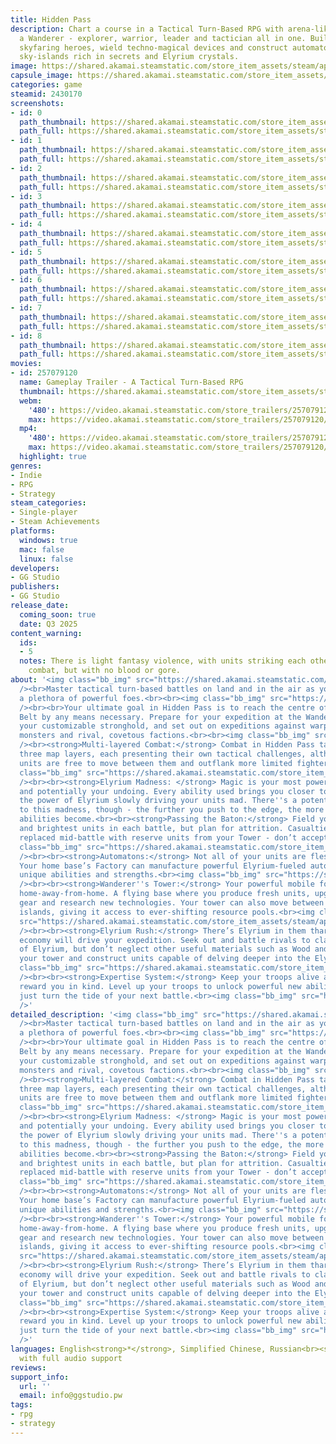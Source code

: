 ```yaml
---
title: Hidden Pass
description: Chart a course in a Tactical Turn-Based RPG with arena-like combat. Become
  a Wanderer - explorer, warrior, leader and tactician all in one. Build a team of
  skyfaring heroes, wield techno-magical devices and construct automatons as you explore
  sky-islands rich in secrets and Elyrium crystals.
image: https://shared.akamai.steamstatic.com/store_item_assets/steam/apps/2430170/header.jpg?t=1733807737
capsule_image: https://shared.akamai.steamstatic.com/store_item_assets/steam/apps/2430170/74438d8f09f073da2a90340d22945a8519a85164/capsule_231x87.jpg?t=1733807737
categories: game
steamid: 2430170
screenshots:
- id: 0
  path_thumbnail: https://shared.akamai.steamstatic.com/store_item_assets/steam/apps/2430170/ss_29f996e10af12c8f9fa3c438d53ad58b3b6a4bf9.600x338.jpg?t=1733807737
  path_full: https://shared.akamai.steamstatic.com/store_item_assets/steam/apps/2430170/ss_29f996e10af12c8f9fa3c438d53ad58b3b6a4bf9.1920x1080.jpg?t=1733807737
- id: 1
  path_thumbnail: https://shared.akamai.steamstatic.com/store_item_assets/steam/apps/2430170/ss_8a23ed3dfee53ff76f8d76598094a8247c7bb800.600x338.jpg?t=1733807737
  path_full: https://shared.akamai.steamstatic.com/store_item_assets/steam/apps/2430170/ss_8a23ed3dfee53ff76f8d76598094a8247c7bb800.1920x1080.jpg?t=1733807737
- id: 2
  path_thumbnail: https://shared.akamai.steamstatic.com/store_item_assets/steam/apps/2430170/ss_dae0eaf9a88cd35f8701a1e3f3e1ea263716a20c.600x338.jpg?t=1733807737
  path_full: https://shared.akamai.steamstatic.com/store_item_assets/steam/apps/2430170/ss_dae0eaf9a88cd35f8701a1e3f3e1ea263716a20c.1920x1080.jpg?t=1733807737
- id: 3
  path_thumbnail: https://shared.akamai.steamstatic.com/store_item_assets/steam/apps/2430170/ss_b7c729fbfaf872247bdfd5f569913f33109f33c3.600x338.jpg?t=1733807737
  path_full: https://shared.akamai.steamstatic.com/store_item_assets/steam/apps/2430170/ss_b7c729fbfaf872247bdfd5f569913f33109f33c3.1920x1080.jpg?t=1733807737
- id: 4
  path_thumbnail: https://shared.akamai.steamstatic.com/store_item_assets/steam/apps/2430170/ss_0f09c0868ea139efb7515671f34a21e2558c5105.600x338.jpg?t=1733807737
  path_full: https://shared.akamai.steamstatic.com/store_item_assets/steam/apps/2430170/ss_0f09c0868ea139efb7515671f34a21e2558c5105.1920x1080.jpg?t=1733807737
- id: 5
  path_thumbnail: https://shared.akamai.steamstatic.com/store_item_assets/steam/apps/2430170/ss_5d7d08b3825c2de8a207f4cf0f9ef9c41cdcb76f.600x338.jpg?t=1733807737
  path_full: https://shared.akamai.steamstatic.com/store_item_assets/steam/apps/2430170/ss_5d7d08b3825c2de8a207f4cf0f9ef9c41cdcb76f.1920x1080.jpg?t=1733807737
- id: 6
  path_thumbnail: https://shared.akamai.steamstatic.com/store_item_assets/steam/apps/2430170/ss_8bdee25c624248af7db2cd4414313753560b9120.600x338.jpg?t=1733807737
  path_full: https://shared.akamai.steamstatic.com/store_item_assets/steam/apps/2430170/ss_8bdee25c624248af7db2cd4414313753560b9120.1920x1080.jpg?t=1733807737
- id: 7
  path_thumbnail: https://shared.akamai.steamstatic.com/store_item_assets/steam/apps/2430170/ss_88fd11ccbbba2ed0e7031a70e026b4f26d2eb5b7.600x338.jpg?t=1733807737
  path_full: https://shared.akamai.steamstatic.com/store_item_assets/steam/apps/2430170/ss_88fd11ccbbba2ed0e7031a70e026b4f26d2eb5b7.1920x1080.jpg?t=1733807737
- id: 8
  path_thumbnail: https://shared.akamai.steamstatic.com/store_item_assets/steam/apps/2430170/ss_5573fc4677d5c199d2bcde77d30fe6ee769e52f3.600x338.jpg?t=1733807737
  path_full: https://shared.akamai.steamstatic.com/store_item_assets/steam/apps/2430170/ss_5573fc4677d5c199d2bcde77d30fe6ee769e52f3.1920x1080.jpg?t=1733807737
movies:
- id: 257079120
  name: Gameplay Trailer - A Tactical Turn-Based RPG
  thumbnail: https://shared.akamai.steamstatic.com/store_item_assets/steam/apps/257079120/ef03b5a42de91a9dd401b672651c209b36b9292c/movie_600x337.jpg?t=1733391453
  webm:
    '480': https://video.akamai.steamstatic.com/store_trailers/257079120/movie480_vp9.webm?t=1733391453
    max: https://video.akamai.steamstatic.com/store_trailers/257079120/movie_max_vp9.webm?t=1733391453
  mp4:
    '480': https://video.akamai.steamstatic.com/store_trailers/257079120/movie480.mp4?t=1733391453
    max: https://video.akamai.steamstatic.com/store_trailers/257079120/movie_max.mp4?t=1733391453
  highlight: true
genres:
- Indie
- RPG
- Strategy
steam_categories:
- Single-player
- Steam Achievements
platforms:
  windows: true
  mac: false
  linux: false
developers:
- GG Studio
publishers:
- GG Studio
release_date:
  coming_soon: true
  date: Q3 2025
content_warning:
  ids:
  - 5
  notes: There is light fantasy violence, with units striking each other in turn-based
    combat, but with no blood or gore.
about: '<img class="bb_img" src="https://shared.akamai.steamstatic.com/store_item_assets/steam/apps/2430170/extras/Grur_s_Rage_Dark.gif?t=1733807737"
  /><br>Master tactical turn-based battles on land and in the air as you out-manoeuvre
  a plethora of powerful foes.<br><br><img class="bb_img" src="https://shared.akamai.steamstatic.com/store_item_assets/steam/apps/2430170/extras/Lightning_in_Savannah.gif?t=1733807737"
  /><br><br>Your ultimate goal in Hidden Pass is to reach the centre of the Elyrium
  Belt by any means necessary. Prepare for your expedition at the Wanderer''s Tower,
  your customizable stronghold, and set out on expeditions against warped magical
  monsters and rival, covetous factions.<br><br><img class="bb_img" src="https://shared.akamai.steamstatic.com/store_item_assets/steam/apps/2430170/extras/key_features_steam_3.png?t=1733807737"
  /><br><strong>Multi-layered Combat:</strong> Combat in Hidden Pass takes place across
  three map layers, each presenting their own tactical challenges, although flying
  units are free to move between them and outflank more limited fighters.<br><img
  class="bb_img" src="https://shared.akamai.steamstatic.com/store_item_assets/steam/apps/2430170/extras/Dwarf+Fly_St.gif?t=1733807737"
  /><br><br><strong>Elyrium Madness: </strong> Magic is your most powerful weapon,
  and potentially your undoing. Every ability used brings you closer to the brink,
  the power of Elyrium slowly driving your units mad. There''s a potential method
  to this madness, though - the further you push to the edge, the more powerful your
  abilities become.<br><br><strong>Passing the Baton:</strong> Field your four best
  and brightest units in each battle, but plan for attrition. Casualties can be swiftly
  replaced mid-battle with reserve units from your Tower - don’t accept defeat!<br><img
  class="bb_img" src="https://shared.akamai.steamstatic.com/store_item_assets/steam/apps/2430170/extras/Drop_Off.gif?t=1733807737"
  /><br><br><strong>Automatons:</strong> Not all of your units are flesh and blood.
  Your home base’s Factory can manufacture powerful Elyrium-fueled automatons with
  unique abilities and strengths.<br><img class="bb_img" src="https://shared.akamai.steamstatic.com/store_item_assets/steam/apps/2430170/extras/atmt.png?t=1733807737"
  /><br><br><strong>Wanderer''s Tower:</strong> Your powerful mobile fortress and
  home-away-from-home. A flying base where you produce fresh units, upgrade their
  gear and research new technologies. Your tower can also move between clusters of
  islands, giving it access to ever-shifting resource pools.<br><img class="bb_img"
  src="https://shared.akamai.steamstatic.com/store_item_assets/steam/apps/2430170/extras/Tower_Steam.gif?t=1733807737"
  /><br><br><strong>Elyrium Rush:</strong> There’s Elyrium in them thar hills! The
  economy will drive your expedition. Seek out and battle rivals to claim your share
  of Elyrium, but don’t neglect other useful materials such as Wood and Metal. Enhance
  your tower and construct units capable of delving deeper into the Elyrium Belt.<br><img
  class="bb_img" src="https://shared.akamai.steamstatic.com/store_item_assets/steam/apps/2430170/extras/eol.png?t=1733807737"
  /><br><br><strong>Expertise System:</strong> Keep your troops alive and they’ll
  reward you in kind. Level up your troops to unlock powerful new abilities that might
  just turn the tide of your next battle.<br><img class="bb_img" src="https://shared.akamai.steamstatic.com/store_item_assets/steam/apps/2430170/extras/steam_small.png?t=1733807737"
  />'
detailed_description: '<img class="bb_img" src="https://shared.akamai.steamstatic.com/store_item_assets/steam/apps/2430170/extras/Grur_s_Rage_Dark.gif?t=1733807737"
  /><br>Master tactical turn-based battles on land and in the air as you out-manoeuvre
  a plethora of powerful foes.<br><br><img class="bb_img" src="https://shared.akamai.steamstatic.com/store_item_assets/steam/apps/2430170/extras/Lightning_in_Savannah.gif?t=1733807737"
  /><br><br>Your ultimate goal in Hidden Pass is to reach the centre of the Elyrium
  Belt by any means necessary. Prepare for your expedition at the Wanderer''s Tower,
  your customizable stronghold, and set out on expeditions against warped magical
  monsters and rival, covetous factions.<br><br><img class="bb_img" src="https://shared.akamai.steamstatic.com/store_item_assets/steam/apps/2430170/extras/key_features_steam_3.png?t=1733807737"
  /><br><strong>Multi-layered Combat:</strong> Combat in Hidden Pass takes place across
  three map layers, each presenting their own tactical challenges, although flying
  units are free to move between them and outflank more limited fighters.<br><img
  class="bb_img" src="https://shared.akamai.steamstatic.com/store_item_assets/steam/apps/2430170/extras/Dwarf+Fly_St.gif?t=1733807737"
  /><br><br><strong>Elyrium Madness: </strong> Magic is your most powerful weapon,
  and potentially your undoing. Every ability used brings you closer to the brink,
  the power of Elyrium slowly driving your units mad. There''s a potential method
  to this madness, though - the further you push to the edge, the more powerful your
  abilities become.<br><br><strong>Passing the Baton:</strong> Field your four best
  and brightest units in each battle, but plan for attrition. Casualties can be swiftly
  replaced mid-battle with reserve units from your Tower - don’t accept defeat!<br><img
  class="bb_img" src="https://shared.akamai.steamstatic.com/store_item_assets/steam/apps/2430170/extras/Drop_Off.gif?t=1733807737"
  /><br><br><strong>Automatons:</strong> Not all of your units are flesh and blood.
  Your home base’s Factory can manufacture powerful Elyrium-fueled automatons with
  unique abilities and strengths.<br><img class="bb_img" src="https://shared.akamai.steamstatic.com/store_item_assets/steam/apps/2430170/extras/atmt.png?t=1733807737"
  /><br><br><strong>Wanderer''s Tower:</strong> Your powerful mobile fortress and
  home-away-from-home. A flying base where you produce fresh units, upgrade their
  gear and research new technologies. Your tower can also move between clusters of
  islands, giving it access to ever-shifting resource pools.<br><img class="bb_img"
  src="https://shared.akamai.steamstatic.com/store_item_assets/steam/apps/2430170/extras/Tower_Steam.gif?t=1733807737"
  /><br><br><strong>Elyrium Rush:</strong> There’s Elyrium in them thar hills! The
  economy will drive your expedition. Seek out and battle rivals to claim your share
  of Elyrium, but don’t neglect other useful materials such as Wood and Metal. Enhance
  your tower and construct units capable of delving deeper into the Elyrium Belt.<br><img
  class="bb_img" src="https://shared.akamai.steamstatic.com/store_item_assets/steam/apps/2430170/extras/eol.png?t=1733807737"
  /><br><br><strong>Expertise System:</strong> Keep your troops alive and they’ll
  reward you in kind. Level up your troops to unlock powerful new abilities that might
  just turn the tide of your next battle.<br><img class="bb_img" src="https://shared.akamai.steamstatic.com/store_item_assets/steam/apps/2430170/extras/steam_small.png?t=1733807737"
  />'
languages: English<strong>*</strong>, Simplified Chinese, Russian<br><strong>*</strong>languages
  with full audio support
reviews:
support_info:
  url: ''
  email: info@ggstudio.pw
tags:
- rpg
- strategy
---
```


